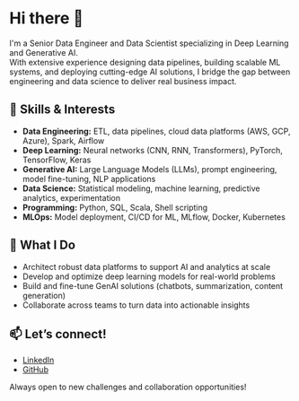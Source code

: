 # Hi there 👋

I'm a Senior Data Engineer and Data Scientist specializing in Deep Learning and Generative AI.  
With extensive experience designing data pipelines, building scalable ML systems, and deploying cutting-edge AI solutions, I bridge the gap between engineering and data science to deliver real business impact.

## 🧠 Skills & Interests
- **Data Engineering:** ETL, data pipelines, cloud data platforms (AWS, GCP, Azure), Spark, Airflow
- **Deep Learning:** Neural networks (CNN, RNN, Transformers), PyTorch, TensorFlow, Keras
- **Generative AI:** Large Language Models (LLMs), prompt engineering, model fine-tuning, NLP applications
- **Data Science:** Statistical modeling, machine learning, predictive analytics, experimentation
- **Programming:** Python, SQL, Scala, Shell scripting
- **MLOps:** Model deployment, CI/CD for ML, MLflow, Docker, Kubernetes

## 🚀 What I Do
- Architect robust data platforms to support AI and analytics at scale
- Develop and optimize deep learning models for real-world problems
- Build and fine-tune GenAI solutions (chatbots, summarization, content generation)
- Collaborate across teams to turn data into actionable insights

## 📫 Let’s connect!
- [LinkedIn](https://www.linkedin.com/in/YOUR-LINKEDIN-USERNAME)
- [GitHub](https://github.com/alokr15)

Always open to new challenges and collaboration opportunities!

